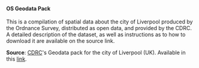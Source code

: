 #### OS Geodata Pack

This is a compilation of spatial data about the city of Liverpool produced by
the Ordnance Survey, distributed as open data, and provided by the CDRC. A 
detailed description of the dataset, as well as
instructions as to how to download it are available on the source link.

**Source**: [CDRC](http://cdrc.ac.uk/)'s Geodata pack for the city of Liverpool (UK).
Available in this
[link](https://data.cdrc.ac.uk/dataset/cdrc-2015-os-geodata-pack-liverpool-e08000012).

